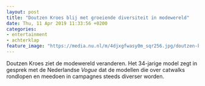 ```yaml
---
layout: post
title: "Doutzen Kroes blij met groeiende diversiteit in modewereld"
date: Thu, 11 Apr 2019 11:33:56 +0200
categories: 
- entertainment 
- achterklap 
feature_image: "https://media.nu.nl/m/4djxgfwasy0m_sqr256.jpg/doutzen-kroes-blij-met-groeiende-diversiteit-in-modewereld.jpg"
---
```


Doutzen Kroes ziet de modewereld veranderen. Het 34-jarige model zegt in gesprek met de Nederlandse <em>Vogue</em> dat de modellen die over catwalks rondlopen en meedoen in campagnes steeds diverser worden.
